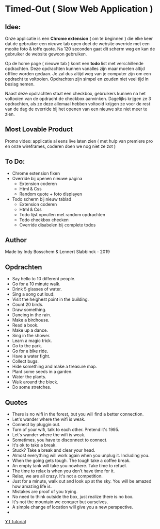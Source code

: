 # Timed-Out ( Slow Web Application )

## Idee:

Onze applicatie is een **Chrome extension** ( om te beginnen ) die elke keer dat de gebruiker een nieuwe tab open doet de website override met een mooite foto & toffe quote. Na 120 seconden gaat dit scherm weg en kan de gebruiker de website gewoon gebruiken.

Op de home page ( nieuwe tab ) komt een **todo** list met verschillende opdrachten. Deze opdrachten kunnen vanalles zijn maar moeten altijd offline worden gedaan. Je zal dus altijd weg van je computer zijn om een opdracht te voltooien. Opdrachten zijn simpel en zouden niet veel tijd in beslag nemen.

Naast deze opdrachten staat een checkbox, gebruikers kunnen na het voltooien van de opdracht de checkbox aanvinken. Dagelijks krijgen ze 3 opdrachten, als ze deze allemaal hebben voltooid krijgen ze voor de rest van de dag de override bij het openen van een nieuwe site niet meer te zien.

## Most Lovable Product

Promo video: applicatie al eens live laten zien ( met hulp van premiere pro en onze wireframes, coderen doen we nog niet ze zot )

## To Do:

- Chrome extension fixen
- Override bij openen nieuwe pagina
	- Extension coderen
	- Html & Css
	- Random quote + foto displayen
- Todo scherm bij nieuw tablad
	- Extension coderen
	- Html & Css
	- Todo lijst opvullen met random opdrachten
	- Todo checkbox checken
	- Override disabelen bij complete todos

## Author

Made by Indy Bosschem & Lennert Slabbinck - 2019









## Opdrachten

- Say hello to 10 different people.
- Go for a 10 minute walk.
- Drink 5 glasses of water.
- Sing a song out loud.
- Visit the heighest point in the building.
- Count 20 birds.
- Draw something.
- Dancing in the rain.
- Make a birdhouse.
- Read a book.
- Make up a dance.
- Sing in the shower.
- Learn a magic trick.
- Go to the park.
- Go for a bike ride.
- Have a water fight.
- Collect bugs.
- Hide something and make a treasure map.
- Plant some seeds in a garden.
- Water the plants.
- Walk around the block.
- Do some stretches.

## Quotes

- There is no wifi in the forest, but you will find a better connection.
- Let's wander where the wifi is weak.
- Connect by pluggin out.
- Turn of your wifi, talk to each other. Pretend it's 1995.
- Let's wander where the wifi is weak.
- Sometimes, you have to disconnect to connect.
- It's ok to take a break.
- Stuck? Take a break and clear your head.
- Almost everything will work again when you unplug it. Including you.
- When the going gets tough. The tough take a coffee break.
- An empty tank will take you nowhere. Take time to refuel.
- The time to relax is when you don't have time for it.
- Relax, we are all crazy. It's not a competition.
- Just for a minute, walk out and look up at the sky. You will be amazed how amazing life is.
- Mistakes are proof of you trying.
- No need to think outside the box, just realize there is no box.
- It's not the mountain we conquer but ourselves.
- A simple change of location will give you a new perspective.
-



[YT tutorial](https://www.youtube.com/watch?v=vNb3P5KIxXw)
